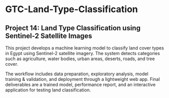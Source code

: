 # GTC-Land-Type-Classification
## Project 14: Land Type Classification using Sentinel-2 Satellite Images

This project develops a machine learning model to classify land cover types in Egypt 
using Sentinel-2 satellite imagery. The system detects categories such as agriculture, 
water bodies, urban areas, deserts, roads, and tree cover. 

The workflow includes data preparation, exploratory analysis, model training & validation, 
and deployment through a lightweight web app. Final deliverables are a trained model, 
performance report, and an interactive application for testing land classification.
